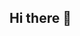 ## Hi there 👋

<!--
**aysiacodes/aysiacodes** is a ✨ _special_ ✨ repository because its `README.md` (this file) appears on your GitHub profile.

Here are some ideas to get you started:

- 🔭 I’m currently working on java programming.
- 🌱 I’m currently learning systems software.
- 👯 I’m looking to collaborate on software design.
- 🤔 I’m looking for help with internships.
- 💬 Ask me about C.
- 📫 How to reach me: github
- 😄 Pronouns: she/her
-->
